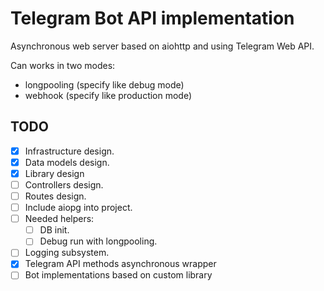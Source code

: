 # Telegram Bot API implementation

Asynchronous web server based on aiohttp and using Telegram Web API. 

Can works in two modes:
* longpooling (specify like debug mode)
* webhook (specify like production mode)


TODO
-----------
- [x] Infrastructure design.
- [x] Data models design.
- [x] Library design
- [ ] Controllers design.
- [ ] Routes design.
- [ ] Include aiopg into project.
- [ ] Needed helpers: 
  - [ ] DB init.
  - [ ] Debug run with longpooling.
- [ ] Logging subsystem.
- [x] Telegram API methods asynchronous wrapper
- [ ] Bot implementations based on custom library
